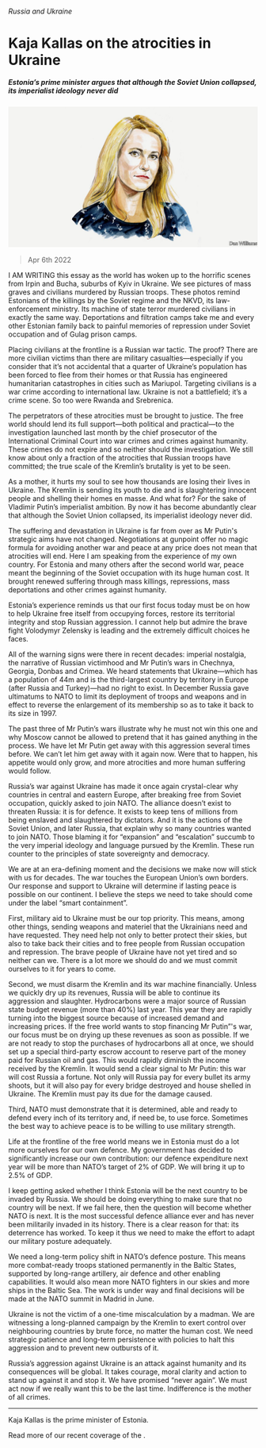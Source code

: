 ###### Russia and Ukraine

# Kaja Kallas on the atrocities in Ukraine 

##### Estonia’s prime minister argues that although the Soviet Union collapsed, its imperialist ideology never did 

![image](images/20220325_bid002.jpg) 

> Apr 6th 2022 

I AM WRITING this essay as the world has woken up to the horrific scenes from Irpin and Bucha, suburbs of Kyiv in Ukraine. We see pictures of mass graves and civilians murdered by Russian troops. These photos remind Estonians of the killings by the Soviet regime and the NKVD, its law-enforcement ministry. Its machine of state terror murdered civilians in exactly the same way. Deportations and filtration camps take me and every other Estonian family back to painful memories of repression under Soviet occupation and of Gulag prison camps.

Placing civilians at the frontline is a Russian war tactic. The proof? There are more civilian victims than there are military casualties—especially if you consider that it’s not accidental that a quarter of Ukraine’s population has been forced to flee from their homes or that Russia has engineered humanitarian catastrophes in cities such as Mariupol. Targeting civilians is a war crime according to international law. Ukraine is not a battlefield; it’s a crime scene. So too were Rwanda and Srebrenica.


The perpetrators of these atrocities must be brought to justice. The free world should lend its full support—both political and practical—to the investigation launched last month by the chief prosecutor of the International Criminal Court into war crimes and crimes against humanity. These crimes do not expire and so neither should the investigation. We still know about only a fraction of the atrocities that Russian troops have committed; the true scale of the Kremlin’s brutality is yet to be seen.

As a mother, it hurts my soul to see how thousands are losing their lives in Ukraine. The Kremlin is sending its youth to die and is slaughtering innocent people and shelling their homes en masse. And what for? For the sake of Vladimir Putin’s imperialist ambition. By now it has become abundantly clear that although the Soviet Union collapsed, its imperialist ideology never did.

The suffering and devastation in Ukraine is far from over as Mr Putin's strategic aims have not changed. Negotiations at gunpoint offer no magic formula for avoiding another war and peace at any price does not mean that atrocities will end. Here I am speaking from the experience of my own country. For Estonia and many others after the second world war, peace meant the beginning of the Soviet occupation with its huge human cost. It brought renewed suffering through mass killings, repressions, mass deportations and other crimes against humanity.

Estonia’s experience reminds us that our first focus today must be on how to help Ukraine free itself from occupying forces, restore its territorial integrity and stop Russian aggression. I cannot help but admire the brave fight Volodymyr Zelensky is leading and the extremely difficult choices he faces.

All of the warning signs were there in recent decades: imperial nostalgia, the narrative of Russian victimhood and Mr Putin’s wars in Chechnya, Georgia, Donbas and Crimea. We heard statements that Ukraine—which has a population of 44m and is the third-largest country by territory in Europe (after Russia and Turkey)—had no right to exist. In December Russia gave ultimatums to NATO to limit its deployment of troops and weapons and in effect to reverse the enlargement of its membership so as to take it back to its size in 1997.

The past three of Mr Putin’s wars illustrate why he must not win this one and why Moscow cannot be allowed to pretend that it has gained anything in the process. We have let Mr Putin get away with this aggression several times before. We can’t let him get away with it again now. Were that to happen, his appetite would only grow, and more atrocities and more human suffering would follow.

Russia’s war against Ukraine has made it once again crystal-clear why countries in central and eastern Europe, after breaking free from Soviet occupation, quickly asked to join NATO. The alliance doesn’t exist to threaten Russia: it is for defence. It exists to keep tens of millions from being enslaved and slaughtered by dictators. And it is the actions of the Soviet Union, and later Russia, that explain why so many countries wanted to join NATO. Those blaming it for “expansion” and “escalation” succumb to the very imperial ideology and language pursued by the Kremlin. These run counter to the principles of state sovereignty and democracy.

We are at an era-defining moment and the decisions we make now will stick with us for decades. The war touches the European Union’s own borders. Our response and support to Ukraine will determine if lasting peace is possible on our continent. I believe the steps we need to take should come under the label “smart containment”.

First, military aid to Ukraine must be our top priority. This means, among other things, sending weapons and materiel that the Ukrainians need and have requested. They need help not only to better protect their skies, but also to take back their cities and to free people from Russian occupation and repression. The brave people of Ukraine have not yet tired and so neither can we. There is a lot more we should do and we must commit ourselves to it for years to come.

Second, we must disarm the Kremlin and its war machine financially. Unless we quickly dry up its revenues, Russia will be able to continue its aggression and slaughter. Hydrocarbons were a major source of Russian state budget revenue (more than 40%) last year. This year they are rapidly turning into the biggest source because of increased demand and increasing prices. If the free world wants to stop financing Mr Putin”'s war, our focus must be on drying up these revenues as soon as possible. If we are not ready to stop the purchases of hydrocarbons all at once, we should set up a special third-party escrow account to reserve part of the money paid for Russian oil and gas. This would rapidly diminish the income received by the Kremlin. It would send a clear signal to Mr Putin: this war will cost Russia a fortune. Not only will Russia pay for every bullet its army shoots, but it will also pay for every bridge destroyed and house shelled in Ukraine. The Kremlin must pay its due for the damage caused.

Third, NATO must demonstrate that it is determined, able and ready to defend every inch of its territory and, if need be, to use force. Sometimes the best way to achieve peace is to be willing to use military strength.

Life at the frontline of the free world means we in Estonia must do a lot more ourselves for our own defence. My government has decided to significantly increase our own contribution: our defence expenditure next year will be more than NATO’s target of 2% of GDP. We will bring it up to 2.5% of GDP.

I keep getting asked whether I think Estonia will be the next country to be invaded by Russia. We should be doing everything to make sure that no country will be next. If we fail here, then the question will become whether NATO is next. It is the most successful defence alliance ever and has never been militarily invaded in its history. There is a clear reason for that: its deterrence has worked. To keep it thus we need to make the effort to adapt our military posture adequately.

We need a long-term policy shift in NATO’s defence posture. This means more combat-ready troops stationed permanently in the Baltic States, supported by long-range artillery, air defence and other enabling capabilities. It would also mean more NATO fighters in our skies and more ships in the Baltic Sea. The work is under way and final decisions will be made at the NATO summit in Madrid in June.

Ukraine is not the victim of a one-time miscalculation by a madman. We are witnessing a long-planned campaign by the Kremlin to exert control over neighbouring countries by brute force, no matter the human cost. We need strategic patience and long-term persistence with policies to halt this aggression and to prevent new outbursts of it.

Russia’s aggression against Ukraine is an attack against humanity and its consequences will be global. It takes courage, moral clarity and action to stand up against it and stop it. We have promised “never again”. We must act now if we really want this to be the last time. Indifference is the mother of all crimes.

_______________

Kaja Kallas is the prime minister of Estonia.

Read more of our recent coverage of the .


